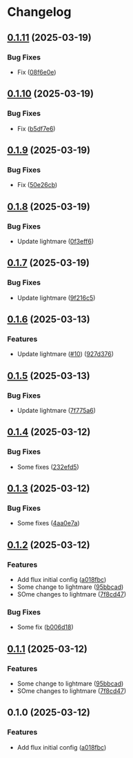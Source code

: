 # Changelog

## [0.1.11](https://github.com/fluencelabs/spectrum-release-demo/compare/spectrum-v0.1.10...spectrum-v0.1.11) (2025-03-19)


### Bug Fixes

* Fix ([08f6e0e](https://github.com/fluencelabs/spectrum-release-demo/commit/08f6e0e08c934f087adf589e8c92b30903fa3bfd))

## [0.1.10](https://github.com/fluencelabs/spectrum-release-demo/compare/spectrum-v0.1.9...spectrum-v0.1.10) (2025-03-19)


### Bug Fixes

* Fix ([b5df7e6](https://github.com/fluencelabs/spectrum-release-demo/commit/b5df7e6b43a1778315432232775df2da9a477dc2))

## [0.1.9](https://github.com/fluencelabs/spectrum-release-demo/compare/spectrum-v0.1.8...spectrum-v0.1.9) (2025-03-19)


### Bug Fixes

* Fix ([50e26cb](https://github.com/fluencelabs/spectrum-release-demo/commit/50e26cbcbe53986aef75092df156c67f438e4c4d))

## [0.1.8](https://github.com/fluencelabs/spectrum-release-demo/compare/spectrum-v0.1.7...spectrum-v0.1.8) (2025-03-19)


### Bug Fixes

* Update lightmare ([0f3eff6](https://github.com/fluencelabs/spectrum-release-demo/commit/0f3eff62aae30a76e02dafcf6a35b962e7e110c9))

## [0.1.7](https://github.com/fluencelabs/spectrum-release-demo/compare/spectrum-v0.1.6...spectrum-v0.1.7) (2025-03-19)


### Bug Fixes

* Update lightmare ([9f216c5](https://github.com/fluencelabs/spectrum-release-demo/commit/9f216c5244dea9f16a3c04efe8a32128b85a0331))

## [0.1.6](https://github.com/fluencelabs/spectrum-release-demo/compare/spectrum-v0.1.5...spectrum-v0.1.6) (2025-03-13)


### Features

* Update lightmare ([#10](https://github.com/fluencelabs/spectrum-release-demo/issues/10)) ([927d376](https://github.com/fluencelabs/spectrum-release-demo/commit/927d376182ed9d1b2b0ea2f8c6c1e8927bb19b2f))

## [0.1.5](https://github.com/fluencelabs/spectrum-release-demo/compare/spectrum-v0.1.4...spectrum-v0.1.5) (2025-03-13)


### Bug Fixes

* Update lightmare ([7f775a6](https://github.com/fluencelabs/spectrum-release-demo/commit/7f775a6aa6d45c1c86682084a0ce800b2ea4895d))

## [0.1.4](https://github.com/fluencelabs/spectrum-release-demo/compare/spectrum-v0.1.3...spectrum-v0.1.4) (2025-03-12)


### Bug Fixes

* Some fixes ([232efd5](https://github.com/fluencelabs/spectrum-release-demo/commit/232efd50dd75e39dddd07a4eb309a4248318a5d6))

## [0.1.3](https://github.com/fluencelabs/spectrum-release-demo/compare/spectrum-v0.1.2...spectrum-v0.1.3) (2025-03-12)


### Bug Fixes

* Some fixes ([4aa0e7a](https://github.com/fluencelabs/spectrum-release-demo/commit/4aa0e7aa14604436a0d1a9daab0370698d1cafeb))

## [0.1.2](https://github.com/fluencelabs/spectrum-release-demo/compare/spectrum-v0.1.1...spectrum-v0.1.2) (2025-03-12)


### Features

* Add flux initial config ([a018fbc](https://github.com/fluencelabs/spectrum-release-demo/commit/a018fbc0d01d02b05d9928b8ccf1352ad1200c55))
* Some change to lightmare ([95bbcad](https://github.com/fluencelabs/spectrum-release-demo/commit/95bbcad50802fd945676aeb57d964beacaac471f))
* SOme changes to lightmare ([7f8cd47](https://github.com/fluencelabs/spectrum-release-demo/commit/7f8cd476437e7156781204c5b6d923f903fa886e))


### Bug Fixes

* Some fix ([b006d18](https://github.com/fluencelabs/spectrum-release-demo/commit/b006d1826c1ebb4a125c77c861b73e637a3f88ea))

## [0.1.1](https://github.com/fluencelabs/spectrum-release-demo/compare/spectrum-v0.1.0...spectrum-v0.1.1) (2025-03-12)


### Features

* Some change to lightmare ([95bbcad](https://github.com/fluencelabs/spectrum-release-demo/commit/95bbcad50802fd945676aeb57d964beacaac471f))
* SOme changes to lightmare ([7f8cd47](https://github.com/fluencelabs/spectrum-release-demo/commit/7f8cd476437e7156781204c5b6d923f903fa886e))

## 0.1.0 (2025-03-12)


### Features

* Add flux initial config ([a018fbc](https://github.com/fluencelabs/spectrum-release-demo/commit/a018fbc0d01d02b05d9928b8ccf1352ad1200c55))
